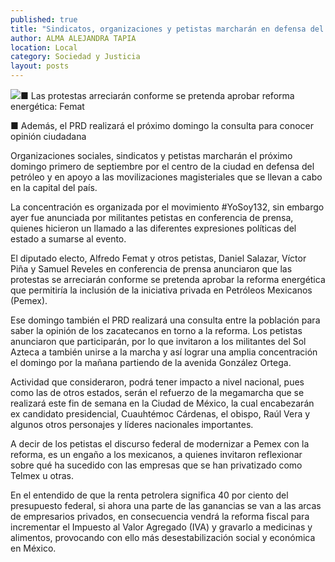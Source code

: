 ```yaml
---
published: true
title: "Sindicatos, organizaciones y petistas marcharán en defensa del petróleo"
author: ALMA ALEJANDRA TAPIA
location: Local
category: Sociedad y Justicia
layout: posts
---
```


![](http://i.imgur.com/ZmdKTaTm.jpg)■ Las protestas arreciarán conforme se pretenda aprobar reforma energética: Femat

■ Además, el PRD realizará el próximo domingo la consulta para conocer opinión ciudadana

Organizaciones sociales, sindicatos y petistas marcharán el próximo domingo primero de septiembre por el centro de la ciudad en defensa del petróleo y en apoyo a las  movilizaciones magisteriales que se llevan a cabo en la capital del país.

La concentración es organizada por el movimiento #YoSoy132, sin embargo ayer fue anunciada por militantes petistas en conferencia de prensa, quienes hicieron un llamado a las diferentes expresiones políticas del estado a sumarse al evento.

El diputado electo, Alfredo Femat y otros petistas, Daniel Salazar, Víctor Piña y Samuel Reveles en conferencia de prensa anunciaron que las protestas se arreciarán conforme se pretenda aprobar la reforma energética que permitiría la inclusión de la iniciativa privada en Petróleos Mexicanos (Pemex).

Ese domingo también el PRD realizará una consulta entre la población para saber la opinión de los zacatecanos en torno a la reforma. Los petistas anunciaron que participarán, por lo que invitaron a los militantes del Sol Azteca a también unirse a la marcha y así lograr una amplia concentración el domingo por la mañana partiendo de la avenida González Ortega.

Actividad que consideraron, podrá tener impacto a nivel nacional, pues como las de otros estados, serán el refuerzo de la megamarcha que se realizará este fin de semana en la Ciudad de México, la cual encabezarán ex candidato presidencial, Cuauhtémoc Cárdenas, el obispo, Raúl Vera y algunos otros personajes y líderes nacionales  importantes.

A decir de los petistas el discurso federal de modernizar a Pemex con la reforma, es un engaño a los mexicanos, a quienes invitaron reflexionar sobre qué ha sucedido con las empresas que se han privatizado como Telmex u otras. 

En el entendido de que la renta petrolera significa 40 por ciento del presupuesto federal, si ahora una parte de las ganancias se van a las arcas de empresarios privados, en consecuencia vendrá la reforma fiscal para incrementar el Impuesto al Valor Agregado (IVA) y gravarlo a medicinas y alimentos, provocando con ello más desestabilización social y económica en México. 
